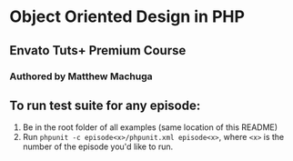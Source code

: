 # Object Oriented Design in PHP

## Envato Tuts+ Premium Course

### Authored by Matthew Machuga


## To run test suite for any episode:

1. Be in the root folder of all examples (same location of this README)
1. Run `phpunit -c episode<x>/phpunit.xml episode<x>`, where `<x>` is the number of the episode you'd like to run.

